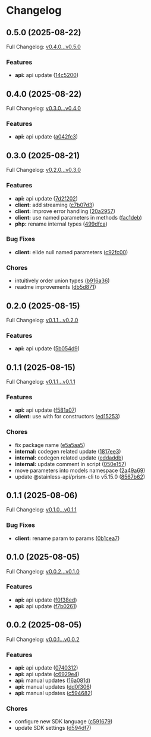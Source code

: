 # Changelog

## 0.5.0 (2025-08-22)

Full Changelog: [v0.4.0...v0.5.0](https://github.com/dataleonlabs/dataleon-php/compare/v0.4.0...v0.5.0)

### Features

* **api:** api update ([14c5200](https://github.com/dataleonlabs/dataleon-php/commit/14c52004257d67da7d9ba72cfc2e984fd4cd109b))

## 0.4.0 (2025-08-22)

Full Changelog: [v0.3.0...v0.4.0](https://github.com/dataleonlabs/dataleon-php/compare/v0.3.0...v0.4.0)

### Features

* **api:** api update ([a042fc3](https://github.com/dataleonlabs/dataleon-php/commit/a042fc342148ccce989de9d99b0e7a1f16bc1dc7))

## 0.3.0 (2025-08-21)

Full Changelog: [v0.2.0...v0.3.0](https://github.com/dataleonlabs/dataleon-php/compare/v0.2.0...v0.3.0)

### Features

* **api:** api update ([7d2f202](https://github.com/dataleonlabs/dataleon-php/commit/7d2f2028a9b56beeba05cb799463ab7904770807))
* **client:** add streaming ([c7b07d3](https://github.com/dataleonlabs/dataleon-php/commit/c7b07d3fb28d861766711cd4eeefd7f2bcc9d826))
* **client:** improve error handling ([20a2957](https://github.com/dataleonlabs/dataleon-php/commit/20a2957e6a76432c4021efe3397299a595231647))
* **client:** use named parameters in methods ([fac1deb](https://github.com/dataleonlabs/dataleon-php/commit/fac1deb8026e5e376b82087ab38afda39f444a51))
* **php:** rename internal types ([499dfca](https://github.com/dataleonlabs/dataleon-php/commit/499dfcaaf18409449cf4087ab58382be62387c54))


### Bug Fixes

* **client:** elide null named parameters ([c92fc00](https://github.com/dataleonlabs/dataleon-php/commit/c92fc00cd32bb132d4fefb27f32f4946f2c89a23))


### Chores

* intuitively order union types ([b916a36](https://github.com/dataleonlabs/dataleon-php/commit/b916a36364302b4fbe75d33e48c34a2ace7d4d13))
* readme improvements ([db5d871](https://github.com/dataleonlabs/dataleon-php/commit/db5d8719248bc3b067667b3a1a32144823f86409))

## 0.2.0 (2025-08-15)

Full Changelog: [v0.1.1...v0.2.0](https://github.com/dataleonlabs/dataleon-php/compare/v0.1.1...v0.2.0)

### Features

* **api:** api update ([5b054d9](https://github.com/dataleonlabs/dataleon-php/commit/5b054d9aacf4fb7c6af6463f862a6329545c8371))

## 0.1.1 (2025-08-15)

Full Changelog: [v0.1.1...v0.1.1](https://github.com/dataleonlabs/dataleon-php/compare/v0.1.1...v0.1.1)

### Features

* **api:** api update ([f581a07](https://github.com/dataleonlabs/dataleon-php/commit/f581a07ddcced0a3ecb041e35da124db77ee2110))
* **client:** use with for constructors ([ed15253](https://github.com/dataleonlabs/dataleon-php/commit/ed15253baf190379f4592e9c3e93d75ac5b12332))


### Chores

* fix package name ([e5a5aa5](https://github.com/dataleonlabs/dataleon-php/commit/e5a5aa5ee3767c53b5f0f4b742e95b99c3b382c5))
* **internal:** codegen related update ([1817ee3](https://github.com/dataleonlabs/dataleon-php/commit/1817ee3b085631e655e7529e048ec0e86031c9c1))
* **internal:** codegen related update ([eddaddb](https://github.com/dataleonlabs/dataleon-php/commit/eddaddb83022e912a0158cee83877ba0a382519b))
* **internal:** update comment in script ([050e157](https://github.com/dataleonlabs/dataleon-php/commit/050e1570f5f13496cb2abe8015e528ce0556828e))
* move parameters into models namespace ([2a49a69](https://github.com/dataleonlabs/dataleon-php/commit/2a49a692573b5fa62840b2eb9ecfd15734c54a6d))
* update @stainless-api/prism-cli to v5.15.0 ([8567b62](https://github.com/dataleonlabs/dataleon-php/commit/8567b62f97e21721ffddd0affa72ea7ed03b6c14))

## 0.1.1 (2025-08-06)

Full Changelog: [v0.1.0...v0.1.1](https://github.com/dataleonlabs/dataleon-php/compare/v0.1.0...v0.1.1)

### Bug Fixes

* **client:** rename param to params ([0b1cea7](https://github.com/dataleonlabs/dataleon-php/commit/0b1cea76448ce0eb163192d04bfeb6d6ae504522))

## 0.1.0 (2025-08-05)

Full Changelog: [v0.0.2...v0.1.0](https://github.com/dataleonlabs/dataleon-php/compare/v0.0.2...v0.1.0)

### Features

* **api:** api update ([f0f38ed](https://github.com/dataleonlabs/dataleon-php/commit/f0f38ed43c3add6375c65c6a353ffdef838ed956))
* **api:** api update ([f7b0261](https://github.com/dataleonlabs/dataleon-php/commit/f7b026153a2e393c33c4ea3ce7962cf334daa86a))

## 0.0.2 (2025-08-05)

Full Changelog: [v0.0.1...v0.0.2](https://github.com/dataleonlabs/dataleon-php/compare/v0.0.1...v0.0.2)

### Features

* **api:** api update ([0740312](https://github.com/dataleonlabs/dataleon-php/commit/07403129c45088bf8bfdb734c5fedc795be0e614))
* **api:** api update ([c6929e4](https://github.com/dataleonlabs/dataleon-php/commit/c6929e469d2228f44a834c40dbd432c68029d122))
* **api:** manual updates ([16a081d](https://github.com/dataleonlabs/dataleon-php/commit/16a081d4ff0a30696ac3153dce066cd61e5660de))
* **api:** manual updates ([dd0f306](https://github.com/dataleonlabs/dataleon-php/commit/dd0f306829cdb8f54c72224bae5e9472bc8403b7))
* **api:** manual updates ([c594682](https://github.com/dataleonlabs/dataleon-php/commit/c594682c0de9c22860d6015da758f30b694a9d5b))


### Chores

* configure new SDK language ([c591679](https://github.com/dataleonlabs/dataleon-php/commit/c59167947c5f92223ddf14645cd7d5a1559e920b))
* update SDK settings ([d594df7](https://github.com/dataleonlabs/dataleon-php/commit/d594df7db55012b3d9f5cb6db5e68d2d9df24f5e))
